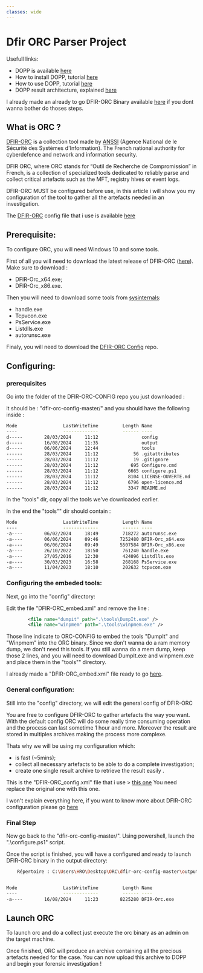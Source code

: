 ```yaml
---
classes: wide
---
```


# Dfir ORC Parser Project

Usefull links:
* DOPP is available [here](https://github.com/youhgo/DOPP)
* How to install DOPP, tutorial [here](https://youhgo.github.io/DOPP-how-to-install-EN/)
* How to use DOPP, tutorial [here](https://youhgo.github.io/DOPP-how-to-use-EN/)
* DOPP result architecture, explained [here](https://youhgo.github.io/DOPP-Results/)

I already made an already to go DFIR-ORC Binary available [here]() if you dont wanna bother do thoses steps.

## What is ORC ?

[DFIR-ORC](https://github.com/dfir-orc) is a collection tool made by [ANSSI](https://cyber.gouv.fr/en/about-french-cybersecurity-agency-anssi) (Agence National de le Sécurité des Systèmes d'Information). The French national authority for cyberdefence and network and information security.

DFIR ORC, where ORC stands for “Outil de Recherche de Compromission” in French, is a collection of specialized tools dedicated to reliably parse and collect critical artefacts such as the MFT, registry hives or event logs.

DFIR-ORC MUST be configured before use, in this article i will show you my configuration of the tool to gather all the artefacts needed in an investigation.

The [DFIR-ORC](https://github.com/dfir-orc) config file that i use is available [here](https://github.com/youhgo/DOPP/blob/master/ressources/DFIR-ORC_config.xml)

## Prerequisite:

To configure ORC, you will need Windows 10 and some tools.

First of all you will need to download the latest release of DFIR-ORC ([here](https://github.com/DFIR-ORC/dfir-orc/releases)).
Make sure to download : 
* DFIR-Orc_x64.exe;
* DFIR-Orc_x86.exe.

Then you will need to download some tools from [sysinternals](https://learn.microsoft.com/en-us/sysinternals/downloads/):
* handle.exe
* Tcpvcon.exe
* PsService.exe
* Listdlls.exe
* autorunsc.exe

Finaly, you will need to download the [DFIR-ORC Config](https://github.com/DFIR-ORC/dfir-orc-config) repo.


## Configuring:

### prerequisites

Go into the folder of the DFIR-ORC-CONFIG repo you just downloaded :

it should be : "dfir-orc-config-master/" and you should have the following inside :


```bash
Mode                 LastWriteTime         Length Name
----                 -------------         ------ ----
d-----        28/03/2024     11:12                config
d-----        16/08/2024     11:35                output
d-----        06/06/2024     12:44                tools
------        28/03/2024     11:12             56 .gitattributes
------        28/03/2024     11:12             19 .gitignore
------        28/03/2024     11:12            695 Configure.cmd
------        28/03/2024     11:12           6665 configure.ps1
------        28/03/2024     11:12           8104 LICENSE-OUVERTE.md
------        28/03/2024     11:12           6796 open-licence.md
------        28/03/2024     11:12           3347 README.md
```

In the "tools" dir, copy all the tools we've downloaded earlier.

In the end the "tools\"" dir should contain :
```bash
Mode                 LastWriteTime         Length Name
----                 -------------         ------ ----
-a----        06/02/2024     18:49         718272 autorunsc.exe
-a----        06/06/2024     09:46        7252480 DFIR-Orc_x64.exe
-a----        06/06/2024     09:49        5507584 DFIR-Orc_x86.exe
-a----        26/10/2022     18:50         761240 handle.exe
-a----        27/05/2016     12:30         424096 Listdlls.exe
-a----        30/03/2023     16:58         268168 PsService.exe
-a----        11/04/2023     18:10         202632 tcpvcon.exe
```

### Configuring the embeded tools:

Next, go into the "config\" directory:

Edit the file "DFIR-ORC_embed.xml" and remove the line :
```xml
		<file name="dumpit" path=".\tools\DumpIt.exe" />
		<file name="winpmem" path=".\tools\winpmem.exe" />
```

Those line indicate to ORC-CONFIG to embed the tools "DumpIt" and "Winpmem" into the ORC binary. Since we don't wanna do a ram memory dump, we don't need this tools.
If you still wanna do a mem dump, keep those 2 lines, and you will need to download DumpIt.exe and winpmem.exe and place them in the "tools\"" directory.

I already made a "DFIR-ORC_embed.xml" file ready to go [here](https://github.com/youhgo/DOPP/blob/master/ressources/DFIR-ORC_embed.xml).


### General configuration:
Still into the "config\" directory, we will edit the general config of DFIR-ORC

You are free to configure DFIR-ORC to gather artefacts the way you want.
With the default config ORC will do some really time consuming operation and the process can last sometime 1 hour and more. Moreover the result are stored in multiples archives making the process more complexe.

Thats why we will be using my configuration which:
* is fast (~5mins);
* collect all necessary artefacts to be able to do a complete investigation;
* create one single result archive to retrieve the result easily .

This is the "DFIR-ORC_config.xml" file that i use > [this one](https://github.com/youhgo/DOPP/blob/master/ressources/DFIR-ORC_config.xml)
You need replace the original one with this one.

I won't explain everything here, if you want to know more about DFIR-ORC configuration please go [here](https://dfir-orc.github.io/configuration.html)


### Final Step

Now go back to the "dfir-orc-config-master/". Using powershell, launch the ".\configure.ps1" script.

Once the script is finished, you will have a configured and ready to launch DFIR-ORC binary in the output directory:
```bash
    Répertoire : C:\Users\HRO\Desktop\ORC\dfir-orc-config-master\output


Mode                 LastWriteTime         Length Name
----                 -------------         ------ ----
-a----        16/08/2024     11:23        8225280 DFIR-Orc.exe
```

## Launch ORC

To launch orc and do a collect just execute the orc binary as an admin on the target machine.

Once finished, ORC will produce an archive containing all the precious artefacts needed for the case.
You can now upload this archive to DOPP and begin your forensic investigation !







